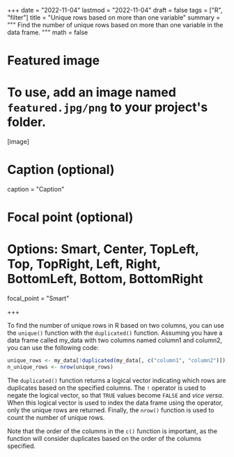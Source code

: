 +++
date = "2022-11-04"
lastmod = "2022-11-04"
draft = false
tags = ["R", "filter"]
title = "Unique rows based on more than one variable"
summary = """
Find the number of unique rows based on more than one variable in the data frame.
"""
math = false

# Featured image
# To use, add an image named `featured.jpg/png` to your project's folder. 
[image]
  # Caption (optional)
  caption = "Caption"
  
  # Focal point (optional)
  # Options: Smart, Center, TopLeft, Top, TopRight, Left, Right, BottomLeft, Bottom, BottomRight
  focal_point = "Smart"

+++

To find the number of unique rows in R based on two columns, you can use the `unique()` function with the `duplicated()` function.
Assuming you have a data frame called my_data with two columns named column1 and column2, you can use the following code:

```r
unique_rows <- my_data[!duplicated(my_data[, c("column1", "column2")]),]
n_unique_rows <- nrow(unique_rows)
```

The `duplicated()` function returns a logical vector indicating which rows are duplicates based on the specified columns. The `!` operator is used to negate the logical vector, so that `TRUE` values become `FALSE` and *vice versa*. When this logical vector is used to index the data frame using the operator, only the unique rows are returned. Finally, the `nrow()` function is used to count the number of unique rows.

Note that the order of the columns in the `c()` function is important, as the function will consider duplicates based on the order of the columns specified.

